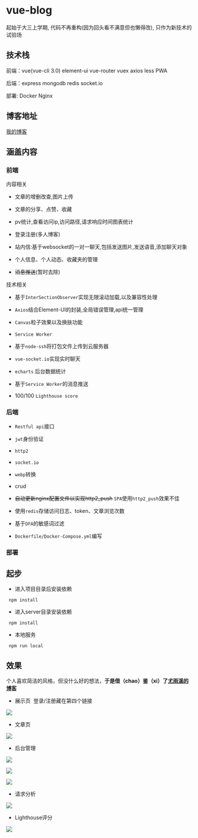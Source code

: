 # vue-blog

起始于大三上学期, 代码不再重构(因为回头看不满意但也懒得改), 只作为新技术的试验场

## 技术栈

前端：vue(vue-cli 3.0) element-ui vue-router vuex axios less PWA

后端：express mongodb redis socket.io

部署: Docker Nginx

## 博客地址

[我的博客](https://blog.calabash.top)

## 涵盖内容

### 前端

内容相关

+ 文章的增删改查,图片上传

+ 文章的分享、点赞、收藏

+ pv统计,查看访问ip,访问路径,请求响应时间图表统计

+ 登录注册(多人博客)

+ 站内信:基于websocket的一对一聊天,包括发送图片,发送语音,添加聊天对象

+ 个人信息、个人动态、收藏夹的管理

+ ~~消息推送~~(暂时去除)

技术相关

+ 基于`InterSectionObserver`实现无限滚动加载,以及兼容性处理

+ `Axios`结合Element-UI的封装,全局错误管理,api统一管理

+ `Canvas`粒子效果以及换肤功能

+ `Service Worker`

+ 基于``node-ssh``将打包文件上传到云服务器

+ `vue-socket.io`实现实时聊天

+ `echarts` 后台数据统计

+ 基于`Service Worker`的消息推送

+ 100/100 `Lighthouse score`

### 后端

+ `Restful api`接口

+ `jwt`身份验证

+ `http2`

+ `socket.io`

+ `webp`转换

+ crud

+ ~~自动更新nginx配置文件以实现http2_push~~ `SPA`使用`http2_push`效果不佳

+ 使用`redis`存储访问日志、token、文章浏览次数

+ 基于`DFA`的敏感词过滤

+ `Dockerfile/Docker-Compose.yml`编写

### 部署

## 起步

+ 进入项目目录后安装依赖
````
 npm install
````
+ 进入server目录安装依赖
````
 npm install
````
+ 本地服务
````
 npm run local
````


## 效果
个人喜欢简洁的风格，但没什么好的想法，**于是借（chao）鉴（xi）了[尤雨溪的博客](http://blog.evanyou.me/)**

+ 展示页  登录/注册藏在第四个链接

![](https://blog.calabash.top/file-1528549390573.png)

+ 文章页

![](https://blog.calabash.top/file-1528549550030.png)

+ 后台管理

![](https://blog.calabash.top/file-1528549425790.png)

![](https://blog.calabash.top/file-1528549444399.png)

![](https://blog.calabash.top/file-1528549462998.png)

+ 请求分析

![](https://blog.calabash.top/file-1528549492511.png)

+ Lighthouse评分

![](https://blog.calabash.top/file-1540573358533.png)

